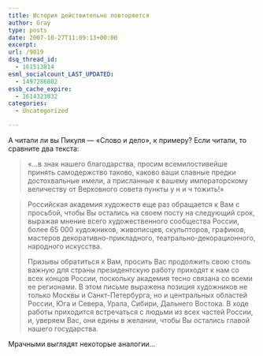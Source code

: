 ```yaml
---
title: История действительно повторяется
author: Gray
type: posts
date: 2007-10-27T11:09:13+00:00
excerpt:
url: /9019
dsq_thread_id:
  - 161513814
esml_socialcount_LAST_UPDATED:
  - 1497286802
essb_cache_expire:
  - 1614323032
categories:
  - Uncategorized

---
```








А читали ли вы Пикуля &#8212; &#171;Слово и дело&#187;, к примеру? Если читали, то сравните два текста:

> &#171;&#8230;в знак нашего благодарства, просим всемилостивейше принять самодержство таково, каково ваши славные предки достохвальные имели, а присланные к вашему императорскому величеству от Верховного совета пункты у н и ч тожить!&#187;



> Российская академия художеств еще раз обращается к Вам с просьбой, чтобы Вы остались на своем посту на следующий срок, выражая мнение всего художественного сообщества России, более 65 000 художников, живописцев, скульпторов, графиков, мастеров декоративно-прикладного, театрально-декорационного, народного искусства.
> 
> Призывы обратиться к Вам, просить Вас продолжить свою столь важную для страны президентскую работу приходят к нам со всех концов России, поскольку академия тесно связана со всеми ее регионами. В этом письме выражена позиция художников не только Москвы и Санкт-Петербурга, но и центральных областей России, Юга и Севера, Урала, Сибири, Дальнего Востока. В ходе работы приходится встречаться с людьми из всех частей России, и, уверяем Вас, они едины в желании, чтобы Вы остались главой нашего государства.

Мрачными выглядят некоторые аналогии&#8230;